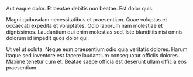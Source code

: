 Aut eaque dolor. Et beatae debitis non beatae. Est dolor quis.
 Magni quibusdam necessitatibus et praesentium. Quae voluptas et occaecati expedita et voluptates. Odio laborum nam molestiae et dignissimos. Laudantium qui enim molestias sed. Iste blanditiis nisi omnis dolorum id impedit quos dolor qui.
 Ut vel ut soluta. Neque eum praesentium odio quia veritatis dolores. Harum itaque sed inventore est facere laudantium consequatur officiis dolores. Maxime tenetur cum et. Beatae saepe officia est deserunt ullam officia eos praesentium.